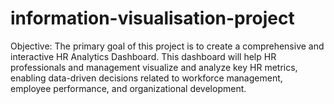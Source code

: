 # information-visualisation-project
Objective: The primary goal of this project is to create a comprehensive and interactive HR Analytics Dashboard. This dashboard will help HR professionals and management visualize and analyze key HR metrics, enabling data-driven decisions related to workforce management, employee performance, and organizational development.
